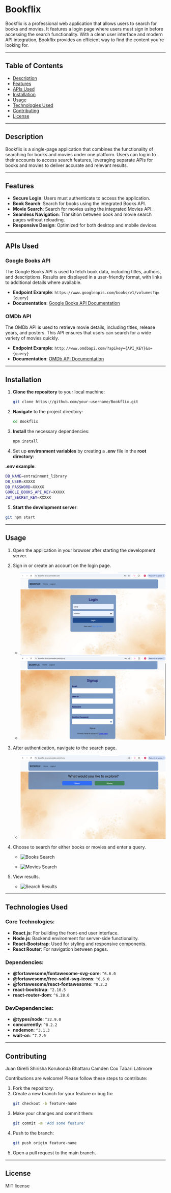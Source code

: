 # Bookflix

Bookflix is a professional web application that allows users to search for books and movies. It features a login page where users must sign in before accessing the search functionality. With a clean user interface and modern API integration, Bookflix provides an efficient way to find the content you're looking for.

---

## Table of Contents
- [Description](#description)
- [Features](#features)
- [APIs Used](#apis-used)
- [Installation](#installation)
- [Usage](#usage)
- [Technologies Used](#technologies-used)
- [Contributing](#contributing)
- [License](#license)

---

## Description

Bookflix is a single-page application that combines the functionality of searching for books and movies under one platform. Users can log in to their accounts to access search features, leveraging separate APIs for books and movies to deliver accurate and relevant results.

---

## Features

- **Secure Login**: Users must authenticate to access the application.
- **Book Search**: Search for books using the integrated Books API.
- **Movie Search**: Search for movies using the integrated Movies API.
- **Seamless Navigation**: Transition between book and movie search pages without reloading.
- **Responsive Design**: Optimized for both desktop and mobile devices.

---

## APIs Used

### Google Books API
The Google Books API is used to fetch book data, including titles, authors, and descriptions. Results are displayed in a user-friendly format, with links to additional details where available.

- **Endpoint Example**: `https://www.googleapis.com/books/v1/volumes?q={query}`
- **Documentation**: [Google Books API Documentation](https://developers.google.com/books)

### OMDb API
The OMDb API is used to retrieve movie details, including titles, release years, and posters. This API ensures that users can search for a wide variety of movies quickly.

- **Endpoint Example**: `http://www.omdbapi.com/?apikey={API_KEY}&s={query}`
- **Documentation**: [OMDb API Documentation](http://www.omdbapi.com/)

---

## Installation

1. **Clone the repository** to your local machine:

   ```bash
   git clone https://github.com/your-username/Bookflix.git
    ```

2. **Navigate** to the project directory:

    ```bash
    cd Bookflix
    ```

3. **Install** the necessary dependencies:

     ```bash
     npm install
    ```

4. Set up **environment variables** by creating a **.env** file in the **root directory**:


**.env example**:
```bash
DB_NAME=entrainment_library
DB_USER=XXXXX
DB_PASSWORD=XXXXX
GOOGLE_BOOKS_API_KEY=XXXXX
JWT_SECRET_KEY=XXXXX
```

5.	**Start the development server**:

 ```bash
 git npm start
 ```

---
     
## Usage

1. Open the application in your browser after starting the development server.
2. Sign in or create an account on the login page.
   - ![Login Page](./extra/Login.png) 
   - ![Signin Page](./extra/Sign-in.png) 

3. After authentication, navigate to the search page.
   - ![Search Page](./extra/ChoicePage.png) 

4. Choose to search for either books or movies and enter a query.
   - ![Books Search](./extra/BookSSearch.png)

   - ![Movies Search](./images/movies-search.png)

5. View results.
   - ![Search Results](./images/search-results.png) 

---

## Technologies Used

### Core Technologies:
- **React.js**: For building the front-end user interface.
- **Node.js**: Backend environment for server-side functionality.
- **React-Bootstrap**: Used for styling and responsive components.
- **React Router**: For navigation between pages.

### Dependencies:
- **@fortawesome/fontawesome-svg-core**: `^6.6.0`
- **@fortawesome/free-solid-svg-icons**: `^6.6.0`
- **@fortawesome/react-fontawesome**: `^0.2.2`
- **react-bootstrap**: `^2.10.5`
- **react-router-dom**: `^6.28.0`

### DevDependencies:
- **@types/node**: `^22.9.0`
- **concurrently**: `^8.2.2`
- **nodemon**: `^3.1.3`
- **wait-on**: `^7.2.0`

---

## Contributing

Juan Girelli
Shirisha Korukonda Bhattaru
Camden Cox
Tabari Latimore


Contributions are welcome! Please follow these steps to contribute:

1. Fork the repository.
2. Create a new branch for your feature or bug fix:
    ```bash
    git checkout -b feature-name
    ```
3. Make your changes and commit them:
    ```bash
    git commit -m 'Add some feature'
    ```
4. Push to the branch:
    ```bash
    git push origin feature-name
    ```
5. Open a pull request to the main branch.

---
## License

MIT license
